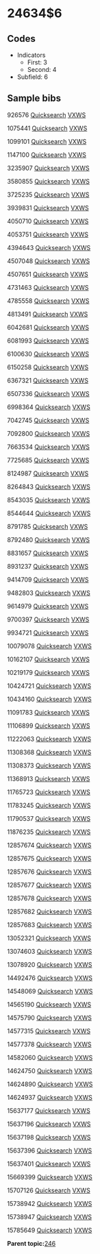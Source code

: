 # 24634$6

## Codes

-   Indicators
    -   First: 3
    -   Second: 4
-   Subfield: 6

## Sample bibs

926576 [Quicksearch](https://search.library.yale.edu/catalog/926576) [VXWS](http://prodorbis.library.yale.edu:7014/vxws/GetHoldingsService?bibId=926576)

1075441 [Quicksearch](https://search.library.yale.edu/catalog/1075441) [VXWS](http://prodorbis.library.yale.edu:7014/vxws/GetHoldingsService?bibId=1075441)

1099101 [Quicksearch](https://search.library.yale.edu/catalog/1099101) [VXWS](http://prodorbis.library.yale.edu:7014/vxws/GetHoldingsService?bibId=1099101)

1147100 [Quicksearch](https://search.library.yale.edu/catalog/1147100) [VXWS](http://prodorbis.library.yale.edu:7014/vxws/GetHoldingsService?bibId=1147100)

3235907 [Quicksearch](https://search.library.yale.edu/catalog/3235907) [VXWS](http://prodorbis.library.yale.edu:7014/vxws/GetHoldingsService?bibId=3235907)

3580855 [Quicksearch](https://search.library.yale.edu/catalog/3580855) [VXWS](http://prodorbis.library.yale.edu:7014/vxws/GetHoldingsService?bibId=3580855)

3725235 [Quicksearch](https://search.library.yale.edu/catalog/3725235) [VXWS](http://prodorbis.library.yale.edu:7014/vxws/GetHoldingsService?bibId=3725235)

3939831 [Quicksearch](https://search.library.yale.edu/catalog/3939831) [VXWS](http://prodorbis.library.yale.edu:7014/vxws/GetHoldingsService?bibId=3939831)

4050710 [Quicksearch](https://search.library.yale.edu/catalog/4050710) [VXWS](http://prodorbis.library.yale.edu:7014/vxws/GetHoldingsService?bibId=4050710)

4053751 [Quicksearch](https://search.library.yale.edu/catalog/4053751) [VXWS](http://prodorbis.library.yale.edu:7014/vxws/GetHoldingsService?bibId=4053751)

4394643 [Quicksearch](https://search.library.yale.edu/catalog/4394643) [VXWS](http://prodorbis.library.yale.edu:7014/vxws/GetHoldingsService?bibId=4394643)

4507048 [Quicksearch](https://search.library.yale.edu/catalog/4507048) [VXWS](http://prodorbis.library.yale.edu:7014/vxws/GetHoldingsService?bibId=4507048)

4507651 [Quicksearch](https://search.library.yale.edu/catalog/4507651) [VXWS](http://prodorbis.library.yale.edu:7014/vxws/GetHoldingsService?bibId=4507651)

4731463 [Quicksearch](https://search.library.yale.edu/catalog/4731463) [VXWS](http://prodorbis.library.yale.edu:7014/vxws/GetHoldingsService?bibId=4731463)

4785558 [Quicksearch](https://search.library.yale.edu/catalog/4785558) [VXWS](http://prodorbis.library.yale.edu:7014/vxws/GetHoldingsService?bibId=4785558)

4813491 [Quicksearch](https://search.library.yale.edu/catalog/4813491) [VXWS](http://prodorbis.library.yale.edu:7014/vxws/GetHoldingsService?bibId=4813491)

6042681 [Quicksearch](https://search.library.yale.edu/catalog/6042681) [VXWS](http://prodorbis.library.yale.edu:7014/vxws/GetHoldingsService?bibId=6042681)

6081993 [Quicksearch](https://search.library.yale.edu/catalog/6081993) [VXWS](http://prodorbis.library.yale.edu:7014/vxws/GetHoldingsService?bibId=6081993)

6100630 [Quicksearch](https://search.library.yale.edu/catalog/6100630) [VXWS](http://prodorbis.library.yale.edu:7014/vxws/GetHoldingsService?bibId=6100630)

6150258 [Quicksearch](https://search.library.yale.edu/catalog/6150258) [VXWS](http://prodorbis.library.yale.edu:7014/vxws/GetHoldingsService?bibId=6150258)

6367321 [Quicksearch](https://search.library.yale.edu/catalog/6367321) [VXWS](http://prodorbis.library.yale.edu:7014/vxws/GetHoldingsService?bibId=6367321)

6507336 [Quicksearch](https://search.library.yale.edu/catalog/6507336) [VXWS](http://prodorbis.library.yale.edu:7014/vxws/GetHoldingsService?bibId=6507336)

6998364 [Quicksearch](https://search.library.yale.edu/catalog/6998364) [VXWS](http://prodorbis.library.yale.edu:7014/vxws/GetHoldingsService?bibId=6998364)

7042745 [Quicksearch](https://search.library.yale.edu/catalog/7042745) [VXWS](http://prodorbis.library.yale.edu:7014/vxws/GetHoldingsService?bibId=7042745)

7092800 [Quicksearch](https://search.library.yale.edu/catalog/7092800) [VXWS](http://prodorbis.library.yale.edu:7014/vxws/GetHoldingsService?bibId=7092800)

7663534 [Quicksearch](https://search.library.yale.edu/catalog/7663534) [VXWS](http://prodorbis.library.yale.edu:7014/vxws/GetHoldingsService?bibId=7663534)

7725685 [Quicksearch](https://search.library.yale.edu/catalog/7725685) [VXWS](http://prodorbis.library.yale.edu:7014/vxws/GetHoldingsService?bibId=7725685)

8124987 [Quicksearch](https://search.library.yale.edu/catalog/8124987) [VXWS](http://prodorbis.library.yale.edu:7014/vxws/GetHoldingsService?bibId=8124987)

8264843 [Quicksearch](https://search.library.yale.edu/catalog/8264843) [VXWS](http://prodorbis.library.yale.edu:7014/vxws/GetHoldingsService?bibId=8264843)

8543035 [Quicksearch](https://search.library.yale.edu/catalog/8543035) [VXWS](http://prodorbis.library.yale.edu:7014/vxws/GetHoldingsService?bibId=8543035)

8544644 [Quicksearch](https://search.library.yale.edu/catalog/8544644) [VXWS](http://prodorbis.library.yale.edu:7014/vxws/GetHoldingsService?bibId=8544644)

8791785 [Quicksearch](https://search.library.yale.edu/catalog/8791785) [VXWS](http://prodorbis.library.yale.edu:7014/vxws/GetHoldingsService?bibId=8791785)

8792480 [Quicksearch](https://search.library.yale.edu/catalog/8792480) [VXWS](http://prodorbis.library.yale.edu:7014/vxws/GetHoldingsService?bibId=8792480)

8831657 [Quicksearch](https://search.library.yale.edu/catalog/8831657) [VXWS](http://prodorbis.library.yale.edu:7014/vxws/GetHoldingsService?bibId=8831657)

8931237 [Quicksearch](https://search.library.yale.edu/catalog/8931237) [VXWS](http://prodorbis.library.yale.edu:7014/vxws/GetHoldingsService?bibId=8931237)

9414709 [Quicksearch](https://search.library.yale.edu/catalog/9414709) [VXWS](http://prodorbis.library.yale.edu:7014/vxws/GetHoldingsService?bibId=9414709)

9482803 [Quicksearch](https://search.library.yale.edu/catalog/9482803) [VXWS](http://prodorbis.library.yale.edu:7014/vxws/GetHoldingsService?bibId=9482803)

9614979 [Quicksearch](https://search.library.yale.edu/catalog/9614979) [VXWS](http://prodorbis.library.yale.edu:7014/vxws/GetHoldingsService?bibId=9614979)

9700397 [Quicksearch](https://search.library.yale.edu/catalog/9700397) [VXWS](http://prodorbis.library.yale.edu:7014/vxws/GetHoldingsService?bibId=9700397)

9934721 [Quicksearch](https://search.library.yale.edu/catalog/9934721) [VXWS](http://prodorbis.library.yale.edu:7014/vxws/GetHoldingsService?bibId=9934721)

10079078 [Quicksearch](https://search.library.yale.edu/catalog/10079078) [VXWS](http://prodorbis.library.yale.edu:7014/vxws/GetHoldingsService?bibId=10079078)

10162107 [Quicksearch](https://search.library.yale.edu/catalog/10162107) [VXWS](http://prodorbis.library.yale.edu:7014/vxws/GetHoldingsService?bibId=10162107)

10219179 [Quicksearch](https://search.library.yale.edu/catalog/10219179) [VXWS](http://prodorbis.library.yale.edu:7014/vxws/GetHoldingsService?bibId=10219179)

10424721 [Quicksearch](https://search.library.yale.edu/catalog/10424721) [VXWS](http://prodorbis.library.yale.edu:7014/vxws/GetHoldingsService?bibId=10424721)

10434160 [Quicksearch](https://search.library.yale.edu/catalog/10434160) [VXWS](http://prodorbis.library.yale.edu:7014/vxws/GetHoldingsService?bibId=10434160)

11091783 [Quicksearch](https://search.library.yale.edu/catalog/11091783) [VXWS](http://prodorbis.library.yale.edu:7014/vxws/GetHoldingsService?bibId=11091783)

11106899 [Quicksearch](https://search.library.yale.edu/catalog/11106899) [VXWS](http://prodorbis.library.yale.edu:7014/vxws/GetHoldingsService?bibId=11106899)

11222063 [Quicksearch](https://search.library.yale.edu/catalog/11222063) [VXWS](http://prodorbis.library.yale.edu:7014/vxws/GetHoldingsService?bibId=11222063)

11308368 [Quicksearch](https://search.library.yale.edu/catalog/11308368) [VXWS](http://prodorbis.library.yale.edu:7014/vxws/GetHoldingsService?bibId=11308368)

11308373 [Quicksearch](https://search.library.yale.edu/catalog/11308373) [VXWS](http://prodorbis.library.yale.edu:7014/vxws/GetHoldingsService?bibId=11308373)

11368913 [Quicksearch](https://search.library.yale.edu/catalog/11368913) [VXWS](http://prodorbis.library.yale.edu:7014/vxws/GetHoldingsService?bibId=11368913)

11765723 [Quicksearch](https://search.library.yale.edu/catalog/11765723) [VXWS](http://prodorbis.library.yale.edu:7014/vxws/GetHoldingsService?bibId=11765723)

11783245 [Quicksearch](https://search.library.yale.edu/catalog/11783245) [VXWS](http://prodorbis.library.yale.edu:7014/vxws/GetHoldingsService?bibId=11783245)

11790537 [Quicksearch](https://search.library.yale.edu/catalog/11790537) [VXWS](http://prodorbis.library.yale.edu:7014/vxws/GetHoldingsService?bibId=11790537)

11876235 [Quicksearch](https://search.library.yale.edu/catalog/11876235) [VXWS](http://prodorbis.library.yale.edu:7014/vxws/GetHoldingsService?bibId=11876235)

12857674 [Quicksearch](https://search.library.yale.edu/catalog/12857674) [VXWS](http://prodorbis.library.yale.edu:7014/vxws/GetHoldingsService?bibId=12857674)

12857675 [Quicksearch](https://search.library.yale.edu/catalog/12857675) [VXWS](http://prodorbis.library.yale.edu:7014/vxws/GetHoldingsService?bibId=12857675)

12857676 [Quicksearch](https://search.library.yale.edu/catalog/12857676) [VXWS](http://prodorbis.library.yale.edu:7014/vxws/GetHoldingsService?bibId=12857676)

12857677 [Quicksearch](https://search.library.yale.edu/catalog/12857677) [VXWS](http://prodorbis.library.yale.edu:7014/vxws/GetHoldingsService?bibId=12857677)

12857678 [Quicksearch](https://search.library.yale.edu/catalog/12857678) [VXWS](http://prodorbis.library.yale.edu:7014/vxws/GetHoldingsService?bibId=12857678)

12857682 [Quicksearch](https://search.library.yale.edu/catalog/12857682) [VXWS](http://prodorbis.library.yale.edu:7014/vxws/GetHoldingsService?bibId=12857682)

12857683 [Quicksearch](https://search.library.yale.edu/catalog/12857683) [VXWS](http://prodorbis.library.yale.edu:7014/vxws/GetHoldingsService?bibId=12857683)

13052321 [Quicksearch](https://search.library.yale.edu/catalog/13052321) [VXWS](http://prodorbis.library.yale.edu:7014/vxws/GetHoldingsService?bibId=13052321)

13074603 [Quicksearch](https://search.library.yale.edu/catalog/13074603) [VXWS](http://prodorbis.library.yale.edu:7014/vxws/GetHoldingsService?bibId=13074603)

13078920 [Quicksearch](https://search.library.yale.edu/catalog/13078920) [VXWS](http://prodorbis.library.yale.edu:7014/vxws/GetHoldingsService?bibId=13078920)

14492476 [Quicksearch](https://search.library.yale.edu/catalog/14492476) [VXWS](http://prodorbis.library.yale.edu:7014/vxws/GetHoldingsService?bibId=14492476)

14548069 [Quicksearch](https://search.library.yale.edu/catalog/14548069) [VXWS](http://prodorbis.library.yale.edu:7014/vxws/GetHoldingsService?bibId=14548069)

14565190 [Quicksearch](https://search.library.yale.edu/catalog/14565190) [VXWS](http://prodorbis.library.yale.edu:7014/vxws/GetHoldingsService?bibId=14565190)

14575790 [Quicksearch](https://search.library.yale.edu/catalog/14575790) [VXWS](http://prodorbis.library.yale.edu:7014/vxws/GetHoldingsService?bibId=14575790)

14577315 [Quicksearch](https://search.library.yale.edu/catalog/14577315) [VXWS](http://prodorbis.library.yale.edu:7014/vxws/GetHoldingsService?bibId=14577315)

14577378 [Quicksearch](https://search.library.yale.edu/catalog/14577378) [VXWS](http://prodorbis.library.yale.edu:7014/vxws/GetHoldingsService?bibId=14577378)

14582060 [Quicksearch](https://search.library.yale.edu/catalog/14582060) [VXWS](http://prodorbis.library.yale.edu:7014/vxws/GetHoldingsService?bibId=14582060)

14624750 [Quicksearch](https://search.library.yale.edu/catalog/14624750) [VXWS](http://prodorbis.library.yale.edu:7014/vxws/GetHoldingsService?bibId=14624750)

14624890 [Quicksearch](https://search.library.yale.edu/catalog/14624890) [VXWS](http://prodorbis.library.yale.edu:7014/vxws/GetHoldingsService?bibId=14624890)

14624937 [Quicksearch](https://search.library.yale.edu/catalog/14624937) [VXWS](http://prodorbis.library.yale.edu:7014/vxws/GetHoldingsService?bibId=14624937)

15637177 [Quicksearch](https://search.library.yale.edu/catalog/15637177) [VXWS](http://prodorbis.library.yale.edu:7014/vxws/GetHoldingsService?bibId=15637177)

15637196 [Quicksearch](https://search.library.yale.edu/catalog/15637196) [VXWS](http://prodorbis.library.yale.edu:7014/vxws/GetHoldingsService?bibId=15637196)

15637198 [Quicksearch](https://search.library.yale.edu/catalog/15637198) [VXWS](http://prodorbis.library.yale.edu:7014/vxws/GetHoldingsService?bibId=15637198)

15637396 [Quicksearch](https://search.library.yale.edu/catalog/15637396) [VXWS](http://prodorbis.library.yale.edu:7014/vxws/GetHoldingsService?bibId=15637396)

15637401 [Quicksearch](https://search.library.yale.edu/catalog/15637401) [VXWS](http://prodorbis.library.yale.edu:7014/vxws/GetHoldingsService?bibId=15637401)

15669399 [Quicksearch](https://search.library.yale.edu/catalog/15669399) [VXWS](http://prodorbis.library.yale.edu:7014/vxws/GetHoldingsService?bibId=15669399)

15707126 [Quicksearch](https://search.library.yale.edu/catalog/15707126) [VXWS](http://prodorbis.library.yale.edu:7014/vxws/GetHoldingsService?bibId=15707126)

15738942 [Quicksearch](https://search.library.yale.edu/catalog/15738942) [VXWS](http://prodorbis.library.yale.edu:7014/vxws/GetHoldingsService?bibId=15738942)

15738947 [Quicksearch](https://search.library.yale.edu/catalog/15738947) [VXWS](http://prodorbis.library.yale.edu:7014/vxws/GetHoldingsService?bibId=15738947)

15785649 [Quicksearch](https://search.library.yale.edu/catalog/15785649) [VXWS](http://prodorbis.library.yale.edu:7014/vxws/GetHoldingsService?bibId=15785649)

**Parent topic:**[246](../../tags/246/246.md)

